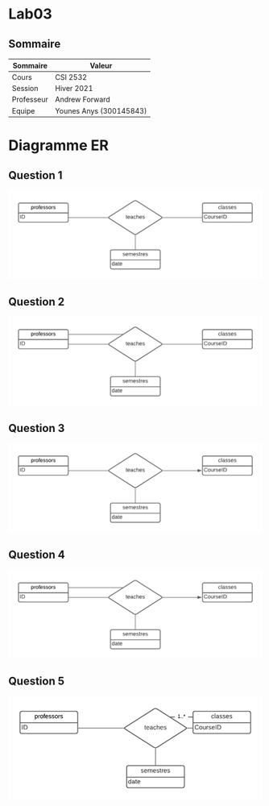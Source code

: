 #  Lab03

## Sommaire

| Sommaire | Valeur |
| --- | --- |
| Cours | CSI 2532 |
| Session | Hiver 2021 |
| Professeur | Andrew Forward |
| Equipe | Younes Anys (300145843) |

# Diagramme ER

## Question 1

![q1](assets/q1.png)

## Question 2

![q2](assets/q2.png)

## Question 3

![q3](assets/q3.png)

## Question 4

![q4](assets/q4.png)

## Question 5

![q5](assets/q5.png)
